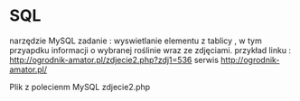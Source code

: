 # SQL

narzędzie MySQL
zadanie : wyswietlanie elementu z tablicy , w tym przyapdku informacji o wybranej roślinie wraz ze zdjęciami.
przykład linku : http://ogrodnik-amator.pl/zdjecie2.php?zdj1=536
serwis http://ogrodnik-amator.pl/

Plik z polecienm MySQL zdjecie2.php
